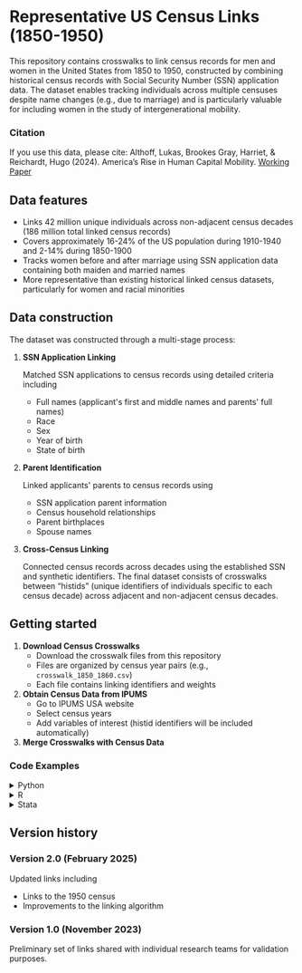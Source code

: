 # Representative US Census Links (1850-1950)
This repository contains crosswalks to link census records for men and women in the United States from 1850 to 1950, constructed by combining historical census records with Social Security Number (SSN) application data. The dataset enables tracking individuals across multiple censuses despite name changes (e.g., due to marriage) and is particularly valuable for including women in the study of intergenerational mobility.

### Citation
If you use this data, please cite:
Althoff, Lukas, Brookes Gray, Harriet, & Reichardt, Hugo (2024). America’s Rise in Human Capital Mobility. [Working Paper](https://lukasalthoff.github.io/pdf/igm_mothers.pdf)

## Data features
- Links 42 million unique individuals across non-adjacent census decades (186 million total linked census records)
- Covers approximately 16-24% of the US population during 1910-1940 and 2-14% during 1850-1900
- Tracks women before and after marriage using SSN application data containing both maiden and married names
- More representative than existing historical linked census datasets, particularly for women and racial minorities

## Data construction
The dataset was constructed through a multi-stage process:
1. **SSN Application Linking**

   Matched SSN applications to census records using detailed criteria including
   - Full names (applicant's first and middle names and parents' full names)
   - Race
   - Sex
   - Year of birth
   - State of birth
2. **Parent Identification**

   Linked applicants' parents to census records using
   - SSN application parent information
   - Census household relationships
   - Parent birthplaces
   - Spouse names
3. **Cross-Census Linking**

   Connected census records across decades using the established SSN and synthetic identifiers. The final dataset consists of crosswalks between “histids” (unique identifiers of individuals specific to each census decade) across adjacent and non-adjacent census decades.

## Getting started
1. **Download Census Crosswalks**
   - Download the crosswalk files from this repository 
   - Files are organized by census year pairs (e.g., `crosswalk_1850_1860.csv`)
   - Each file contains linking identifiers and weights
2. **Obtain Census Data from IPUMS**
   - Go to IPUMS USA website
   - Select census years
   - Add variables of interest (histid identifiers will be included automatically)
3. **Merge Crosswalks with Census Data**

### Code Examples
<details>
<summary>Python</summary>

```python
census1900 = pd.read_csv('census1900.csv')
census1930 = pd.read_csv('census1930.csv')
crosswalk = pd.read_csv('1900_1930.csv')

# Add year suffix to 1900 census variables
census1900.columns = [f"{col}_1900" if col != 'histid' else col for col in census1900.columns]

# Rename histid to match crosswalk
census1900 = census1900.rename(columns={'histid': 'histid1900'})

# Merge 1900 census with crosswalk
merged_data = crosswalk.merge(
    census1900,
    on='histid1900',
    how='left'
)

# Add year suffix to 1930 census variables
census1930.columns = [f"{col}_1930" if col != 'histid' else col for col in census1930.columns]

# Rename histid to match crosswalk
census1930 = census1930.rename(columns={'histid': 'histid1930'})

# Complete the merge with 1930 census
final_data = merged_data.merge(
    census1930,
    on='histid1930',
    how='left'
)

# Example: Study occupational transitions
occupational_mobility = final_data.groupby(['occupation_1900', 'occupation_1930']).size()
```
</details>

<details>
<summary>R</summary>

```r
# Load required libraries
library(dplyr)
library(tidyr)

# Read the data
census1900 <- read.csv('census1900.csv')
census1930 <- read.csv('census1930.csv')
crosswalk <- read.csv('1900_1930.csv')

# Add year suffix to 1900 census variables
names(census1900) <- ifelse(names(census1900) != "histid",
                           paste0(names(census1900), "_1900"),
                           names(census1900))

# Rename histid to match crosswalk
names(census1900)[names(census1900) == "histid"] <- "histid1900"

# Merge 1900 census with crosswalk
merged_data <- left_join(crosswalk, census1900, by = "histid1900")

# Add year suffix to 1930 census variables
names(census1930) <- ifelse(names(census1930) != "histid",
                           paste0(names(census1930), "_1930"),
                           names(census1930))

# Rename histid to match crosswalk
names(census1930)[names(census1930) == "histid"] <- "histid1930"

# Complete the merge with 1930 census
final_data <- left_join(merged_data, census1930, by = "histid1930")

# Example: Study occupational transitions
occupational_mobility <- final_data %>%
  group_by(occupation_1900, occupation_1930) %>%
  summarise(count = n())
```
</details>

<details>
<summary>Stata</summary>

```stata
* Read the data
use "census1900.csv", clear

* Rename all variables except histid to add _1900 suffix
foreach var of varlist * {
    if "`var'" != "histid" {
        rename `var' `var'_1900
    }
}

* Rename histid to match crosswalk
rename histid histid1900

* Save temporary file
tempfile census1900_temp
save `census1900_temp'

* Read and prepare crosswalk
use "1900_1930.csv", clear

* Merge with 1900 census
merge 1:1 histid1900 using `census1900_temp', keep(master match) nogen

* Save temporary merged file
tempfile merged_temp
save `merged_temp'

* Read and prepare 1930 census
use "census1930.csv", clear

* Rename all variables except histid to add _1930 suffix
foreach var of varlist * {
    if "`var'" != "histid" {
        rename `var' `var'_1930
    }
}

* Rename histid to match crosswalk
rename histid histid1930

* Merge with previous data
merge 1:1 histid1930 using `merged_temp', keep(master match) nogen

* Example: Study occupational transitions
tab occupation_1900 occupation_1930
```
</details>


## Version history
### Version 2.0 (February 2025)
Updated links including
- Links to the 1950 census
- Improvements to the linking algorithm

### Version 1.0 (November 2023)
Preliminary set of links shared with individual research teams for validation purposes.
